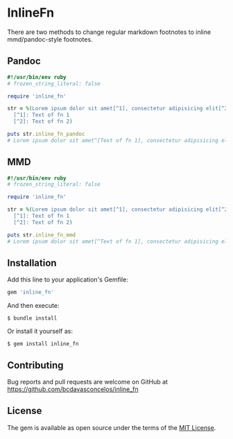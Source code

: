 # InlineFn

There are two methods to change regular markdown footnotes to inline mmd/pandoc-style footnotes.

## Pandoc

```ruby
#!/usr/bin/env ruby
# frozen_string_literal: false

require 'inline_fn'

str = %(Lorem ipsum dolor sit amet[^1], consectetur adipisicing elit[^2], sed...
  [^1]: Text of fn 1
  [^2]: Text of fn 2)

puts str.inline_fn_pandoc
# Lorem ipsum dolor sit amet^[Text of fn 1], consectetur adipisicing elit^[Text of fn 2], sed...
```

## MMD

```ruby
#!/usr/bin/env ruby
# frozen_string_literal: false

require 'inline_fn'

str = %(Lorem ipsum dolor sit amet[^1], consectetur adipisicing elit[^2], sed...
  [^1]: Text of fn 1
  [^2]: Text of fn 2)

puts str.inline_fn_mmd
# Lorem ipsum dolor sit amet[^Text of fn 1], consectetur adipisicing elit[^Text of fn 2], sed...
```

## Installation

Add this line to your application's Gemfile:

```ruby
gem 'inline_fn'
```

And then execute:

    $ bundle install

Or install it yourself as:

    $ gem install inline_fn

## Contributing

Bug reports and pull requests are welcome on GitHub at https://github.com/bcdavasconcelos/inline_fn

## License

The gem is available as open source under the terms of the [MIT License](https://opensource.org/licenses/MIT).
